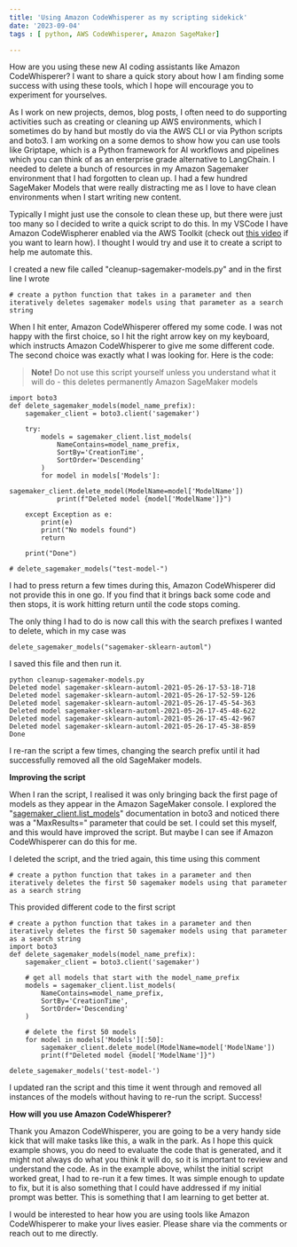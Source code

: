 ```yaml
---
title: 'Using Amazon CodeWhisperer as my scripting sidekick'
date: '2023-09-04'
tags : [ python, AWS CodeWhisperer, Amazon SageMaker]

---
```


How are you using these new AI coding assistants like Amazon CodeWhisperer? I want to share a quick story about how I am finding some success with using these tools, which I hope will encourage you to experiment for yourselves.

As I work on new projects, demos, blog posts, I often need to do supporting activities such as creating or cleaning up AWS environments, which I sometimes do by hand but mostly do via the AWS CLI or via Python scripts and boto3. I am working on a some demos to show how you can use tools like Griptape, which is a Python framework for AI workflows and pipelines which you can think of as an enterprise grade alternative to LangChain. I needed to delete a bunch of resources in my Amazon Sagemaker environment that I had forgotten to clean up. I had a few hundred SageMaker Models that were really distracting me as I love to have clean environments when I start writing new content.

Typically I might just use the console to clean these up, but there were just too many so I decided to write a quick script to do this. In my VSCode I have Amazon CodeWispherer enabled via the AWS Toolkit (check out [this video](https://www.youtube.com/watch?v=rHNMfOK8pWI) if you want to learn how). I thought I would try and use it to create a script to help me automate this.

I created a new file called "cleanup-sagemaker-models.py" and in the first line I wrote

```
# create a python function that takes in a parameter and then iteratively deletes sagemaker models using that parameter as a search string
```

When I hit enter, Amazon CodeWhisperer offered my some code. I was not happy with the first choice, so I hit the right arrow key on my keyboard, which instructs Amazon CodeWhisperer to give me some different code. The second choice was exactly what I was looking for. Here is the code:

> **Note!** Do not use this script yourself unless you understand what it will do - this deletes permanently Amazon SageMaker models

```
import boto3
def delete_sagemaker_models(model_name_prefix):
    sagemaker_client = boto3.client('sagemaker')

    try:
        models = sagemaker_client.list_models(
            NameContains=model_name_prefix,
            SortBy='CreationTime',
            SortOrder='Descending'
        )
        for model in models['Models']:
            sagemaker_client.delete_model(ModelName=model['ModelName'])
            print(f"Deleted model {model['ModelName']}")

    except Exception as e:
        print(e)
        print("No models found")
        return
    
    print("Done")

# delete_sagemaker_models("test-model-")
```

I had to press return a few times during this, Amazon CodeWhisperer did not provide this in one go. If you find that it brings back some code and then stops, it is work hitting return until the code stops coming.

The only thing I had to do is now call this with the search prefixes I wanted to delete, which in my case was


```
delete_sagemaker_models("sagemaker-sklearn-automl")
```

I saved this file and then run it.

```
python cleanup-sagemaker-models.py
Deleted model sagemaker-sklearn-automl-2021-05-26-17-53-18-718
Deleted model sagemaker-sklearn-automl-2021-05-26-17-52-59-126
Deleted model sagemaker-sklearn-automl-2021-05-26-17-45-54-363
Deleted model sagemaker-sklearn-automl-2021-05-26-17-45-48-622
Deleted model sagemaker-sklearn-automl-2021-05-26-17-45-42-967
Deleted model sagemaker-sklearn-automl-2021-05-26-17-45-38-859
Done
```

I re-ran the script a few times, changing the search prefix until it had successfully removed all the old SageMaker models.

**Improving the script**

When I ran the script, I realised it was only bringing back the first page of models as they appear in the Amazon SageMaker console. I explored the "[sagemaker_client.list_models](https://boto3.amazonaws.com/v1/documentation/api/1.26.98/reference/services/sagemaker/client/list_models.html)" documentation in boto3 and noticed there was a "MaxResults=" parameter that could be set. I could set this myself, and this would have improved the script. But maybe I can see if Amazon CodeWhisperer can do this for me.

I deleted the script, and the tried again, this time using this comment

```
# create a python function that takes in a parameter and then iteratively deletes the first 50 sagemaker models using that parameter as a search string
```

This provided different code to the first script

```
# create a python function that takes in a parameter and then iteratively deletes the first 50 sagemaker models using that parameter as a search string
import boto3
def delete_sagemaker_models(model_name_prefix):
    sagemaker_client = boto3.client('sagemaker')

    # get all models that start with the model_name_prefix
    models = sagemaker_client.list_models(
        NameContains=model_name_prefix,
        SortBy='CreationTime',
        SortOrder='Descending'
    )

    # delete the first 50 models
    for model in models['Models'][:50]:
        sagemaker_client.delete_model(ModelName=model['ModelName'])
        print(f"Deleted model {model['ModelName']}")

delete_sagemaker_models('test-model-')
```

I updated ran the script and this time it went through and removed all instances of the models without having to re-run the script. Success!

**How will you use Amazon CodeWhisperer?**

Thank you Amazon CodeWhisperer, you are going to be a very handy side kick that will make tasks like this, a walk in the park. As I hope this quick example shows, you do need to evaluate the code that is generated, and it might not always do what you think it will do, so it is important to review and understand the code. As in the example above, whilst the initial script worked great, I had to re-run it a few times. It was simple enough to update to fix, but it is also something that I could have addressed if my initial prompt was better. This is something that I am learning to get better at. 

I would be interested to hear how you are using tools like Amazon CodeWhisperer to make your lives easier. Please share via the comments or reach out to me directly.